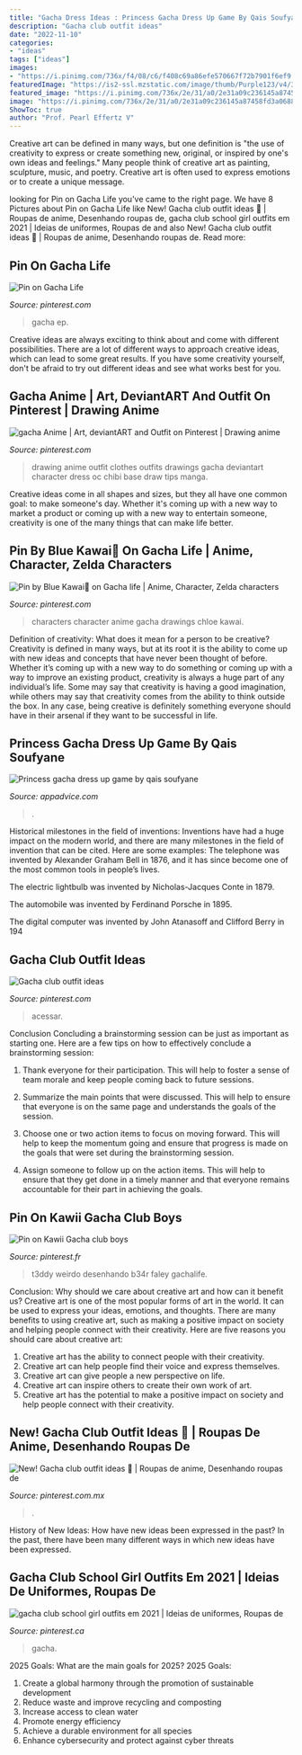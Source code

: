 ```yaml
---
title: "Gacha Dress Ideas : Princess Gacha Dress Up Game By Qais Soufyane"
description: "Gacha club outfit ideas"
date: "2022-11-10"
categories:
- "ideas"
tags: ["ideas"]
images:
- "https://i.pinimg.com/736x/f4/08/c6/f408c69a86efe570667f72b7901f6ef9.jpg"
featuredImage: "https://is2-ssl.mzstatic.com/image/thumb/Purple123/v4/36/5d/d6/365dd69f-2581-f2dd-244c-755e6960598b/pr_source.jpg/750x750bb.jpeg"
featured_image: "https://i.pinimg.com/736x/2e/31/a0/2e31a09c236145a87458fd3a0688e5ba.jpg"
image: "https://i.pinimg.com/736x/2e/31/a0/2e31a09c236145a87458fd3a0688e5ba.jpg"
ShowToc: true
author: "Prof. Pearl Effertz V"
---
```



Creative art can be defined in many ways, but one definition is "the use of creativity to express or create something new, original, or inspired by one's own ideas and feelings." Many people think of creative art as painting, sculpture, music, and poetry. Creative art is often used to express emotions or to create a unique message.

	

		
looking for Pin on Gacha Life you've came to the right page. We have 8 Pictures about Pin on Gacha Life like New! Gacha club outfit ideas 🍉 | Roupas de anime, Desenhando roupas de, gacha club school girl outfits em 2021 | Ideias de uniformes, Roupas de and also New! Gacha club outfit ideas 🍉 | Roupas de anime, Desenhando roupas de. Read more:
		
    
## Pin On Gacha Life

<img loading=lazy src="https://i.pinimg.com/736x/f4/08/c6/f408c69a86efe570667f72b7901f6ef9.jpg" onerror="this.onerror=null;this.src='https://tse3.mm.bing.net/th?id=OIP.syPOgfMqvYvLxK4HsryX4wHaHa&amp;pid=15.1';" alt="Pin on Gacha Life">

_Source: pinterest.com_

>gacha ep. 

	

Creative ideas are always exciting to think about and come with different possibilities. There are a lot of different ways to approach creative ideas, which can lead to some great results. If you have some creativity yourself, don't be afraid to try out different ideas and see what works best for you.

    
## Gacha Anime | Art, DeviantART And Outfit On Pinterest | Drawing Anime

<img loading=lazy src="https://i.pinimg.com/originals/06/83/c5/0683c52b3f51a4e1302a4115427c3287.jpg" onerror="this.onerror=null;this.src='https://tse2.mm.bing.net/th?id=OIP.Nhb7DRS-tdUg50OuJRGTLQHaFr&amp;pid=15.1';" alt="gacha Anime | Art, deviantART and Outfit on Pinterest | Drawing anime">

_Source: pinterest.com_

>drawing anime outfit clothes outfits drawings gacha deviantart character dress oc chibi base draw tips manga. 

	

Creative ideas come in all shapes and sizes, but they all have one common goal: to make someone's day. Whether it's coming up with a new way to market a product or coming up with a new way to entertain someone, creativity is one of the many things that can make life better.

    
## Pin By Blue Kawai💙 On Gacha Life | Anime, Character, Zelda Characters

<img loading=lazy src="https://i.pinimg.com/736x/64/1b/a2/641ba27e411b93bc5a75bccc2320fec2.jpg" onerror="this.onerror=null;this.src='https://tse1.mm.bing.net/th?id=OIP.O6pnl3Y8MqjYRldkm6r4OAHaKt&amp;pid=15.1';" alt="Pin by Blue Kawai💙 on Gacha life | Anime, Character, Zelda characters">

_Source: pinterest.com_

>characters character anime gacha drawings chloe kawai. 

	

Definition of creativity: What does it mean for a person to be creative?
Creativity is defined in many ways, but at its root it is the ability to come up with new ideas and concepts that have never been thought of before. Whether it’s coming up with a new way to do something or coming up with a way to improve an existing product, creativity is always a huge part of any individual’s life. Some may say that creativity is having a good imagination, while others may say that creativity comes from the ability to think outside the box. In any case, being creative is definitely something everyone should have in their arsenal if they want to be successful in life.

    
## Princess Gacha Dress Up Game By Qais Soufyane

<img loading=lazy src="https://is2-ssl.mzstatic.com/image/thumb/Purple123/v4/36/5d/d6/365dd69f-2581-f2dd-244c-755e6960598b/pr_source.jpg/750x750bb.jpeg" onerror="this.onerror=null;this.src='https://tse2.mm.bing.net/th?id=OIP.o8G9ceqMyBkwB33nu36nzQHaEK&amp;pid=15.1';" alt="Princess gacha dress up game by qais soufyane">

_Source: appadvice.com_

>. 

	

Historical milestones in the field of inventions:
Inventions have had a huge impact on the modern world, and there are many milestones in the field of invention that can be cited. Here are some examples:
The telephone was invented by Alexander Graham Bell in 1876, and it has since become one of the most common tools in people’s lives.

The electric lightbulb was invented by Nicholas-Jacques Conte in 1879.

The automobile was invented by Ferdinand Porsche in 1895. 

The digital computer was invented by John Atanasoff and Clifford Berry in 194
    
## Gacha Club Outfit Ideas

<img loading=lazy src="https://i.pinimg.com/736x/43/0c/bf/430cbf635ef3f9cb01fd6dade3313538.jpg" onerror="this.onerror=null;this.src='https://tse2.mm.bing.net/th?id=OIP.ATEpWDXebAgfuYAqV0_w_wHaFU&amp;pid=15.1';" alt="Gacha club outfit ideas">

_Source: pinterest.com_

>acessar. 

	

Conclusion
Concluding a brainstorming session can be just as important as starting one. Here are a few tips on how to effectively conclude a brainstorming session:
1. Thank everyone for their participation. This will help to foster a sense of team morale and keep people coming back to future sessions.

2. Summarize the main points that were discussed. This will help to ensure that everyone is on the same page and understands the goals of the session.

3. Choose one or two action items to focus on moving forward. This will help to keep the momentum going and ensure that progress is made on the goals that were set during the brainstorming session.

4. Assign someone to follow up on the action items. This will help to ensure that they get done in a timely manner and that everyone remains accountable for their part in achieving the goals.

    
## Pin On Kawii Gacha Club Boys

<img loading=lazy src="https://i.pinimg.com/736x/2e/31/a0/2e31a09c236145a87458fd3a0688e5ba.jpg" onerror="this.onerror=null;this.src='https://tse1.mm.bing.net/th?id=OIP.JkMpJAYgivFcw_w0-dwTQgHaIc&amp;pid=15.1';" alt="Pin on Kawii Gacha club boys">

_Source: pinterest.fr_

>t3ddy weirdo desenhando b34r faley gachalife. 

	

Conclusion: Why should we care about creative art and how can it benefit us?
Creative art is one of the most popular forms of art in the world. It can be used to express your ideas, emotions, and thoughts. There are many benefits to using creative art, such as making a positive impact on society and helping people connect with their creativity. Here are five reasons you should care about creative art: 
1) Creative art has the ability to connect people with their creativity.
2) Creative art can help people find their voice and express themselves.
3) Creative art can give people a new perspective on life.
4) Creative art can inspire others to create their own work of art.
5) Creative art has the potential to make a positive impact on society and help people connect with their creativity.

    
## New! Gacha Club Outfit Ideas 🍉 | Roupas De Anime, Desenhando Roupas De

<img loading=lazy src="https://i.pinimg.com/736x/e1/4c/df/e14cdfe04f48c8616f3995801e5e14be.jpg" onerror="this.onerror=null;this.src='https://tse1.mm.bing.net/th?id=OIP.dD8J3ynsiOZrIC1mJqxXhwHaGq&amp;pid=15.1';" alt="New! Gacha club outfit ideas 🍉 | Roupas de anime, Desenhando roupas de">

_Source: pinterest.com.mx_

>. 

	

History of New Ideas: How have new ideas been expressed in the past?
In the past, there have been many different ways in which new ideas have been expressed.

    
## Gacha Club School Girl Outfits Em 2021 | Ideias De Uniformes, Roupas De

<img loading=lazy src="https://i.pinimg.com/736x/b6/66/a2/b666a2ddd16a64e87251eb8dc74c4f08.jpg" onerror="this.onerror=null;this.src='https://tse4.mm.bing.net/th?id=OIP.OQ075dUmhQRwSK8Gd5uRQAHaLH&amp;pid=15.1';" alt="gacha club school girl outfits em 2021 | Ideias de uniformes, Roupas de">

_Source: pinterest.ca_

>gacha. 

	

2025 Goals: What are the main goals for 2025?
2025 Goals: 
1. Create a global harmony through the promotion of sustainable development 
2. Reduce waste and improve recycling and composting 
3. Increase access to clean water 
4. Promote energy efficiency 
5. Achieve a durable environment for all species 
6. Enhance cybersecurity and protect against cyber threats 

